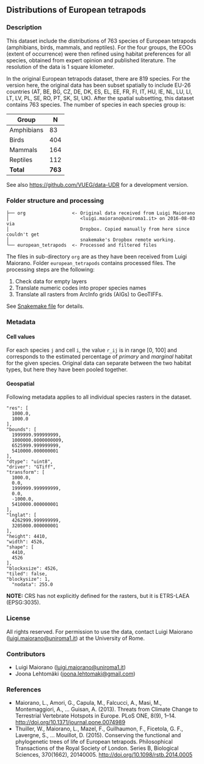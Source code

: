 ## Distributions of European tetrapods

### Description

This dataset include the distributions of 763 species of European tetrapods (amphibians, birds, mammals, and reptiles). For the four groups, the EOOs (extent of occurrence) were then refined using habitat preferences for all species, obtained from expert opinion and published literature. The resolution of the data is 1 square kilometer.

In the original European tetrapods dataset, there are 819 species. For the version here, the original data has been subset spatially to include EU-26 countries (AT, BE, BG, CZ, DE, DK, ES, EL, EE, FR, FI, IT, HU, IE, NL, LU, LI, LT, LV, PL, SE, RO, PT, SK, SI, UK). After the spatial subsetting, this dataset contains 763 species. The number of species in each species group is:

| Group      | N       |
|------------|---------|
| Amphibians | 83      |
| Birds      | 404     |
| Mammals    | 164     |
| Reptiles   | 112     |
| **Total**  | **763** |

See also https://github.com/VUEG/data-UDR for a development version.

### Folder structure and processing

```
├── org                 <- Original data received from Luigi Maiorano       
│                          <luigi.maiorano@uniroma1.it> on 2016-08-03 via  
│                          Dropbox. Copied manually from here since couldn't get  
│                          snakemake's Dropbox remote working.  
└── european_tetrapods  <- Processed and filtered files
```

The files in sub-directory `org` are as they have been received from Luigi Maiorano. Folder `european_tetrapods` contains processed files. The processing steps are the following:

1. Check data for empty layers
2. Translate numeric codes into proper species names
3. Translate all rasters from ArcInfo grids (AIGs) to GeoTIFFs.

See [Snakemake file](https://github.com/VUEG/data-UDR/blob/master/european_tetrapods/Snakefile) for details.

### Metadata

#### Cell values

For each species `j` and cell `i`, the value `r_ij` is in range [0, 100] and corresponds to the estimated percentage of *primary* and *marginal* habitat for the given species. Original data can separate between the two habitat types, but here they have been pooled together.

#### Geospatial

Following metadata applies to all individual species rasters in the dataset.

```
"res": [
  1000.0,
  1000.0
],
"bounds": [
  1999999.999999999,
  1000000.0000000009,
  6525999.999999999,
  5410000.000000001
],
"dtype": "uint8",
"driver": "GTiff",
"transform": [
  1000.0,
  0.0,
  1999999.999999999,
  0.0,
  -1000.0,
  5410000.000000001
],
"lnglat": [
  4262999.999999999,
  3205000.000000001
],
"height": 4410,
"width": 4526,
"shape": [
  4410,
  4526
],
"blockxsize": 4526,
"tiled": false,
"blockysize": 1,
  "nodata": 255.0

```

**NOTE:** CRS has not explicitly defined for the rasters, but it is ETRS-LAEA
(EPSG:3035).

### License

All rights reserved. For permission to use the data, contact Luigi Maiorano (<luigi.maiorano@uniroma1.it>) at the University of Rome.

### Contributors

+ Luigi Maiorano (<luigi.maiorano@uniroma1.it>)
+ Joona Lehtomäki (<joona.lehtomaki@gmail.com>)

### References

+ Maiorano, L., Amori, G., Capula, M., Falcucci, A., Masi, M., Montemaggiori, A., … Guisan, A. (2013). Threats from Climate Change to Terrestrial Vertebrate Hotspots in Europe. PLoS ONE, 8(9), 1–14. http://doi.org/10.1371/journal.pone.0074989
+ Thuiller, W., Maiorano, L., Mazel, F., Guilhaumon, F., Ficetola, G. F., Lavergne, S., … Mouillot, D. (2015). Conserving the functional and phylogenetic trees of life of European tetrapods. Philosophical Transactions of the Royal Society of London. Series B, Biological Sciences, 370(1662), 20140005. http://doi.org/10.1098/rstb.2014.0005
